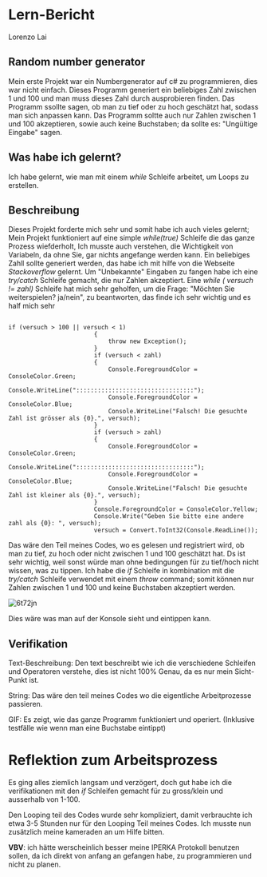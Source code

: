 # Lern-Bericht
Lorenzo Lai

## Random number generator

Mein erste Projekt war ein Numbergenerator auf c# zu programmieren, dies war nicht einfach. Dieses Programm generiert ein beliebiges Zahl zwischen 1 und 100 und man muss dieses Zahl durch ausprobieren finden. Das Programm ssollte sagen, ob man zu tief oder zu hoch geschätzt hat, sodass man sich anpassen kann. Das Programm soltte auch nur Zahlen zwischen 1 und 100 akzeptieren, sowie auch keine Buchstaben; da sollte es: "Ungültige Eingabe" sagen.

## Was habe ich gelernt?

Ich habe gelernt, wie man mit einem *while* Schleife arbeitet, um Loops zu erstellen.

## Beschreibung

Dieses Projekt forderte mich sehr und somit habe ich auch vieles gelernt; Mein Projekt funktioniert auf eine simple *while(true)* Schleife die das ganze Prozess wiefderholt, Ich musste auch verstehen, die Wichtigkeit von Variabeln, da ohne Sie, gar nichts angefange werden kann. Ein beliebiges Zahll sollte generiert werden, das habe ich mit hilfe von die Webseite *Stackoverflow* gelernt. Um "Unbekannte" Eingaben zu fangen habe ich eine *try/catch* Schleife gemacht, die nur Zahlen akzeptiert. Eine *while ( versuch != zahl)* Schleife hat mich sehr geholfen, um die Frage: "Möchten Sie weiterspielen? ja/nein", zu beantworten, das finde ich sehr wichtig und es half mich sehr

```

if (versuch > 100 || versuch < 1)
                        {
                            throw new Exception();
                        }                      
                        if (versuch < zahl)
                        {
                            Console.ForegroundColor = ConsoleColor.Green;
                            Console.WriteLine(":::::::::::::::::::::::::::::::::");
                            Console.ForegroundColor = ConsoleColor.Blue;
                            Console.WriteLine("Falsch! Die gesuchte Zahl ist grösser als {0}.", versuch);
                        }
                        if (versuch > zahl)
                        {
                            Console.ForegroundColor = ConsoleColor.Green;
                            Console.WriteLine(":::::::::::::::::::::::::::::::::");
                            Console.ForegroundColor = ConsoleColor.Blue;
                            Console.WriteLine("Falsch! Die gesuchte Zahl ist kleiner als {0}.", versuch);
                        }
                        Console.ForegroundColor = ConsoleColor.Yellow;
                        Console.Write("Geben Sie bitte eine andere zahl als {0}: ", versuch);
                        versuch = Convert.ToInt32(Console.ReadLine());

```

Das wäre den Teil meines Codes, wo es gelesen und registriert wird, ob man zu tief, zu hoch oder nicht zwischen 1 und 100 geschätzt hat. Ds ist sehr wichtig, weil sonst würde man ohne bedingungen für zu tief/hoch nicht wissen, was zu tippen. Ich habe die *if* Schleife in kombination mit die *try/catch* Schleife verwendet mit einem *throw* command; somit können nur Zahlen zwischen 1 und 100 und keine Buchstaben akzeptiert werden.

![6t72jn](https://user-images.githubusercontent.com/110893594/189840107-bd637929-d7ee-496e-ae18-66e1f69f5c5c.gif)

Dies wäre was man auf der Konsole sieht und eintippen kann.

## Verifikation

Text-Beschreibung: Den text beschreibt wie ich die verschiedene Schleifen und Operatoren verstehe, dies ist nicht 100% Genau, da es nur mein Sicht-Punkt ist.

String: Das wäre den teil meines Codes wo die eigentliche Arbeitprozesse passieren.

GIF: Es zeigt, wie das ganze Programm funktioniert und operiert. (Inklusive testfälle wie wenn man eine Buchstabe eintippt)

# Reflektion zum Arbeitsprozess

Es ging alles ziemlich langsam und verzögert, doch gut habe ich die verifikationen mit den *if* Schleifen gemacht für zu gross/klein und ausserhalb von 1-100.

Den Looping teil des Codes wurde sehr kompliziert, damit verbrauchte ich etwa 3-5 Stunden nur für den Looping Teil meines Codes. Ich musste nun zusätzlich meine kameraden an um Hilfe bitten.

**VBV**: ich hätte werscheinlich besser meine IPERKA Protokoll benutzen sollen, da ich direkt von anfang an gefangen habe, zu programmieren und nicht zu planen.
